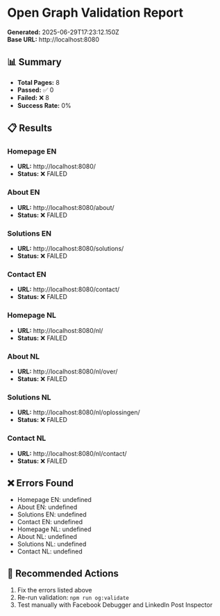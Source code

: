 # Open Graph Validation Report

**Generated:** 2025-06-29T17:23:12.150Z  
**Base URL:** http://localhost:8080

## 📊 Summary

- **Total Pages:** 8
- **Passed:** ✅ 0
- **Failed:** ❌ 8  
- **Success Rate:** 0%

## 📋 Results


### Homepage EN
- **URL:** http://localhost:8080/
- **Status:** ❌ FAILED




### About EN
- **URL:** http://localhost:8080/about/
- **Status:** ❌ FAILED




### Solutions EN
- **URL:** http://localhost:8080/solutions/
- **Status:** ❌ FAILED




### Contact EN
- **URL:** http://localhost:8080/contact/
- **Status:** ❌ FAILED




### Homepage NL
- **URL:** http://localhost:8080/nl/
- **Status:** ❌ FAILED




### About NL
- **URL:** http://localhost:8080/nl/over/
- **Status:** ❌ FAILED




### Solutions NL
- **URL:** http://localhost:8080/nl/oplossingen/
- **Status:** ❌ FAILED




### Contact NL
- **URL:** http://localhost:8080/nl/contact/
- **Status:** ❌ FAILED




## ❌ Errors Found

- Homepage EN: undefined
- About EN: undefined
- Solutions EN: undefined
- Contact EN: undefined
- Homepage NL: undefined
- About NL: undefined
- Solutions NL: undefined
- Contact NL: undefined

## 🔧 Recommended Actions

1. Fix the errors listed above
2. Re-run validation: `npm run og:validate`
3. Test manually with Facebook Debugger and LinkedIn Post Inspector

